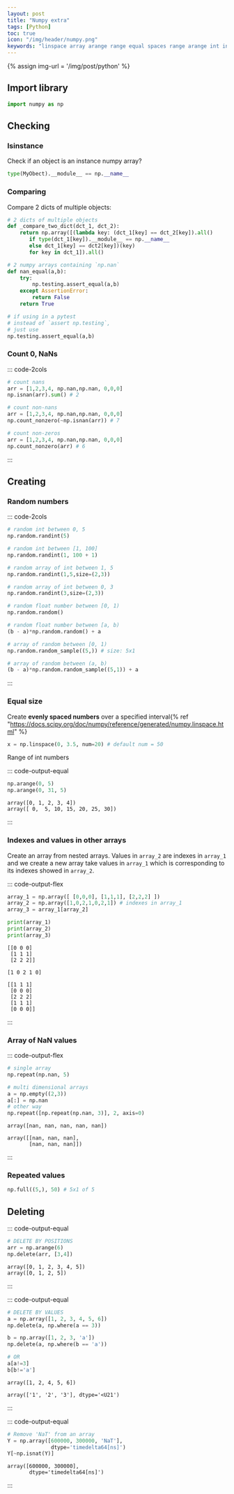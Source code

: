 ```yaml
---
layout: post
title: "Numpy extra"
tags: [Python]
toc: true
icon: "/img/header/numpy.png"
keywords: "linspace array arange range equal spaces range arange int integer numbers list step evenly spaced create creating initialize nans values empty array random number isinstance check type numpy array compare 2 two dict dictionaries remove delete an element from an array count nans non nans not null"
---
```


{% assign img-url = '/img/post/python' %}

## Import library

~~~ python
import numpy as np
~~~

## Checking

### Isinstance

Check if an object is an instance numpy array?

~~~ python
type(MyObect).__module__ == np.__name__
~~~

### Comparing

Compare 2 dicts of multiple objects:

~~~ python
# 2 dicts of multiple objects
def _compare_two_dict(dct_1, dct_2):
    return np.array([(lambda key: (dct_1[key] == dct_2[key]).all()
       if type(dct_1[key]).__module__ == np.__name__
       else dct_1[key] == dct2[key])(key)
       for key in dct_1]).all()
~~~

``` python
# 2 numpy arrays containing `np.nan`
def nan_equal(a,b):
    try:
        np.testing.assert_equal(a,b)
    except AssertionError:
        return False
    return True

# if using in a pytest
# instead of `assert np.testing`,
# just use
np.testing.assert_equal(a,b)
```

### Count 0, NaNs

::: code-2cols
~~~ python
# count nans
arr = [1,2,3,4, np.nan,np.nan, 0,0,0]
np.isnan(arr).sum() # 2
~~~

~~~ python
# count non-nans
arr = [1,2,3,4, np.nan,np.nan, 0,0,0]
np.count_nonzero(~np.isnan(arr)) # 7
~~~

~~~ python
# count non-zeros
arr = [1,2,3,4, np.nan,np.nan, 0,0,0]
np.count_nonzero(arr) # 6
~~~
:::

## Creating

### Random numbers

::: code-2cols
~~~ python
# random int between 0, 5
np.random.randint(5)

# random int between [1, 100]
np.random.randint(1, 100 + 1)
~~~

~~~ python
# random array of int between 1, 5
np.random.randint(1,5,size=(2,3))

# random array of int between 0, 3
np.random.randint(3,size=(2,3))
~~~

~~~ python
# random float number between [0, 1)
np.random.random()
~~~

~~~ python
# random float number between [a, b)
(b - a)*np.random.random() + a
~~~

~~~ python
# array of random between [0, 1)
np.random.random_sample((5,)) # size: 5x1
~~~

~~~ python
# array of random between (a, b)
(b - a)*np.random.random_sample((5,1)) + a
~~~
:::

### Equal size

Create **evenly spaced numbers** over a specified interval{% ref "https://docs.scipy.org/doc/numpy/reference/generated/numpy.linspace.html" %}

~~~ python
x = np.linspace(0, 3.5, num=20) # default num = 50
~~~

Range of int numbers

::: code-output-equal
~~~ python
np.arange(0, 5)
np.arange(0, 31, 5)
~~~

~~~
array([0, 1, 2, 3, 4])
array([ 0,  5, 10, 15, 20, 25, 30])
~~~
:::

### Indexes and values in other arrays

Create an array from nested arrays. Values in `array_2` are indexes in `array_1` and we create a new array take values in `array_1` which is corresponding to its indexes showed in `array_2`.

::: code-output-flex
~~~ python
array_1 = np.array([ [0,0,0], [1,1,1], [2,2,2] ])
array_2 = np.array([1,0,2,1,0,2,1]) # indexes in array_1
array_3 = array_1[array_2]

print(array_1)
print(array_2)
print(array_3)
~~~

~~~
[[0 0 0]
 [1 1 1]
 [2 2 2]]

[1 0 2 1 0]

[[1 1 1]
 [0 0 0]
 [2 2 2]
 [1 1 1]
 [0 0 0]]
~~~
:::

### Array of NaN values

::: code-output-flex
~~~ python
# single array
np.repeat(np.nan, 5)

# multi dimensional arrays
a = np.empty((2,3))
a[:] = np.nan
# other way
np.repeat([np.repeat(np.nan, 3)], 2, axis=0)
~~~

~~~
array([nan, nan, nan, nan, nan])

array([[nan, nan, nan],
       [nan, nan, nan]])
~~~
:::

### Repeated values

``` python
np.full((5,), 50) # 5x1 of 5
```

## Deleting

::: code-output-equal
~~~ python
# DELETE BY POSITIONS
arr = np.arange(6)
np.delete(arr, [3,4])
~~~

~~~
array([0, 1, 2, 3, 4, 5])
array([0, 1, 2, 5])
~~~
:::

::: code-output-equal
~~~ python
# DELETE BY VALUES
a = np.array([1, 2, 3, 4, 5, 6])
np.delete(a, np.where(a == 3))

b = np.array([1, 2, 3, 'a'])
np.delete(a, np.where(b == 'a'))

# OR
a[a!=3]
b[b!='a']
~~~

~~~
array([1, 2, 4, 5, 6])

array(['1', '2', '3'], dtype='<U21')
~~~
:::

::: code-output-equal
~~~ python
# Remove 'NaT' from an array
Y = np.array([600000, 300000, 'NaT'],
              dtype='timedelta64[ns]')
Y[~np.isnat(Y)]
~~~

~~~
array([600000, 300000],
       dtype='timedelta64[ns]')
~~~
:::


